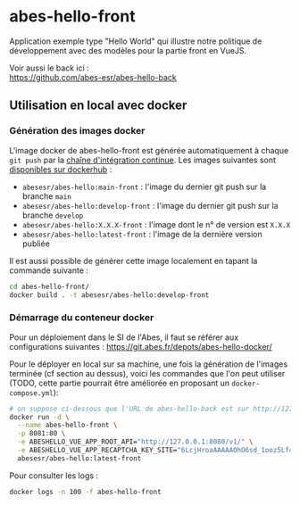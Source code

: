 # abes-hello-front


Application exemple type "Hello World" qui illustre notre politique de développement avec des modèles pour la partie front en VueJS.

Voir aussi le back ici :  
https://github.com/abes-esr/abes-hello-back


## Utilisation en local avec docker

### Génération des images docker

L'image docker de abes-hello-front est générée automatiquement à chaque ``git push`` par la [chaîne d'intégration continue](https://github.com/abes-esr/abes-hello-front/actions/workflows/build-test-pubtodockerhub.yml). Les images suivantes sont [disponibles sur dockerhub](https://hub.docker.com/r/abesesr/abes-hello/tags) :
- ``abesesr/abes-hello:main-front`` : l'image du dernier git push sur la branche ``main``
- ``abesesr/abes-hello:develop-front`` : l'image du dernier git push sur la branche ``develop``
- ``abesesr/abes-hello:X.X.X-front`` : l'image dont le n° de version est ``X.X.X``
- ``abesesr/abes-hello:latest-front`` : l'image de la dernière version publiée

Il est aussi possible de générer cette image localement en tapant la commande suivante :
```bash
cd abes-hello-front/
docker build . -t abesesr/abes-hello:develop-front

```

### Démarrage du conteneur docker

Pour un déploiement dans le SI de l'Abes, il faut se référer aux configurations suivantes :
https://git.abes.fr/depots/abes-hello-docker/

Pour le déployer en local sur sa machine, une fois la génération de l'images terminée (cf section au dessus), voici les commandes que l'on peut utiliser (TODO, cette partie pourrait être améliorée en proposant un ``docker-compose.yml``):
```bash
# on suppose ci-dessous que l'URL de abes-hello-back est sur http://127.0.0.1:8080/v1/
docker run -d \
  --name abes-hello-front \
  -p 8081:80 \
  -e ABESHELLO_VUE_APP_ROOT_API="http://127.0.0.1:8080/v1/" \
  -e ABESHELLO_VUE_APP_RECAPTCHA_KEY_SITE="6LcjHroaAAAAAOhO6sd_1ooz5LfcyRPoYirqxsFt" \
  abesesr/abes-hello:latest-front
```

Pour consulter les logs :
```bash
docker logs -n 100 -f abes-hello-front
```
